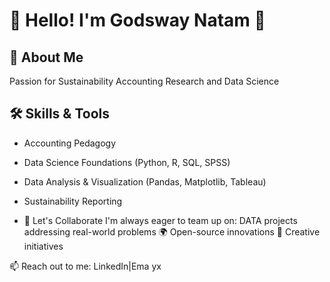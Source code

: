 # 🌟 Hello! I'm Godsway Natam 🌟

## 🌱 About Me

Passion for Sustainability Accounting Research and Data Science

## 🛠️ Skills & Tools

- Accounting Pedagogy
  
- Data Science Foundations (Python, R, SQL, SPSS)
  
- Data Analysis & Visualization (Pandas, Matplotlib, Tableau)
  
- Sustainability Reporting
  
- 🎯 Let's Collaborate I'm always eager to team up on: DATA projects
addressing real-world problems 🌍 Open-source innovations 🤝 Creative
initiatives
  
📫 Reach out to me: LinkedIn|Ema
yx